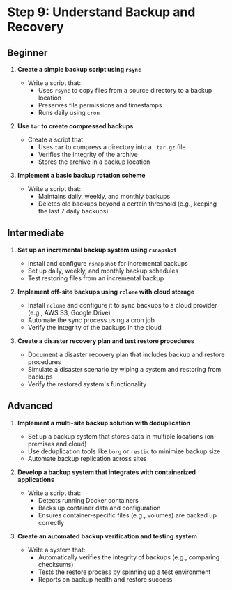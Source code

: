 # Step 9: Understand Backup and Recovery

## Beginner

1. **Create a simple backup script using `rsync`**
   - Write a script that:
     - Uses `rsync` to copy files from a source directory to a backup location
     - Preserves file permissions and timestamps
     - Runs daily using `cron`

2. **Use `tar` to create compressed backups**
   - Create a script that:
     - Uses `tar` to compress a directory into a `.tar.gz` file
     - Verifies the integrity of the archive
     - Stores the archive in a backup location

3. **Implement a basic backup rotation scheme**
   - Write a script that:
     - Maintains daily, weekly, and monthly backups
     - Deletes old backups beyond a certain threshold (e.g., keeping the last 7 daily backups)

## Intermediate

1. **Set up an incremental backup system using `rsnapshot`**
   - Install and configure `rsnapshot` for incremental backups
   - Set up daily, weekly, and monthly backup schedules
   - Test restoring files from an incremental backup

2. **Implement off-site backups using `rclone` with cloud storage**
   - Install `rclone` and configure it to sync backups to a cloud provider (e.g., AWS S3, Google Drive)
   - Automate the sync process using a cron job
   - Verify the integrity of the backups in the cloud

3. **Create a disaster recovery plan and test restore procedures**
   - Document a disaster recovery plan that includes backup and restore procedures
   - Simulate a disaster scenario by wiping a system and restoring from backups
   - Verify the restored system's functionality

## Advanced

1. **Implement a multi-site backup solution with deduplication**
   - Set up a backup system that stores data in multiple locations (on-premises and cloud)
   - Use deduplication tools like `borg` or `restic` to minimize backup size
   - Automate backup replication across sites

2. **Develop a backup system that integrates with containerized applications**
   - Write a script that:
     - Detects running Docker containers
     - Backs up container data and configuration
     - Ensures container-specific files (e.g., volumes) are backed up correctly

3. **Create an automated backup verification and testing system**
   - Write a system that:
     - Automatically verifies the integrity of backups (e.g., comparing checksums)
     - Tests the restore process by spinning up a test environment
     - Reports on backup health and restore success
